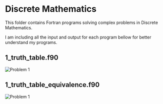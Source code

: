# Discrete Mathematics
This folder contains Fortran programs solving complex problems in Discrete Mathematics.

I am including all the input and output for each program bellow for better understand my programs.

## 1_truth_table.f90
![Problem 1](https://mmm.sh/github/fortran/discrete/tt.png)

## 1_truth_table_equivalence.f90
![Problem 1](https://mmm.sh/github/fortran/discrete/tt2.png)
